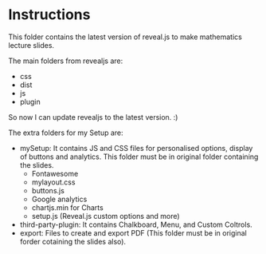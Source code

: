 # Instructions

This folder contains the latest version of reveal.js to make mathematics lecture slides.

The main folders from revealjs are:

- css
- dist
- js
- plugin

So now I can update revealjs to the latest version. :)

The extra folders for my Setup are:

- mySetup: It contains JS and CSS files for personalised options, display of buttons and analytics. This folder must be in original folder containing the slides.
    - Fontawesome
    - mylayout.css
    - buttons.js
    - Google analytics
    - chartjs.min for Charts
    - setup.js (Reveal.js custom options and more)
- third-party-plugin: It contains Chalkboard, Menu, and Custom Coltrols.
- export: Files to create and export PDF (This folder must be in original forder cotaining the slides also).
